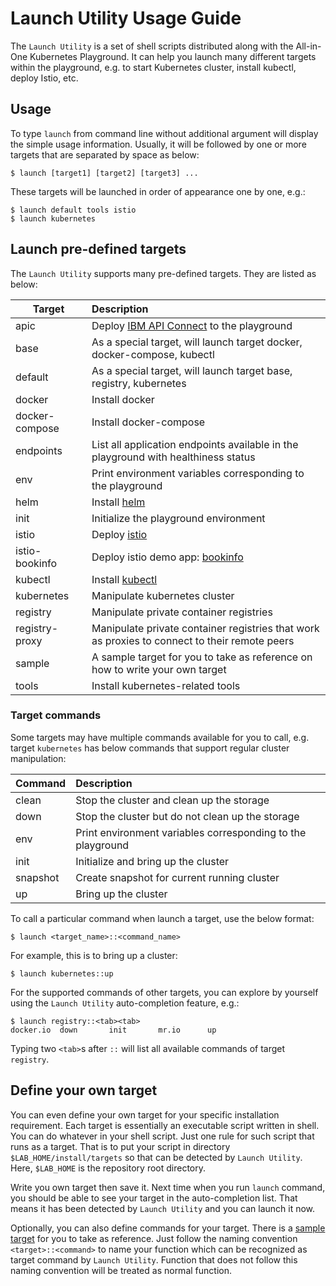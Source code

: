 # Launch Utility Usage Guide

The `Launch Utility` is a set of shell scripts distributed along with the All-in-One Kubernetes Playground. It can help you launch many different targets within the playground, e.g. to start Kubernetes cluster, install kubectl, deploy Istio, etc.

## Usage

To type `launch` from command line without additional argument will display the simple usage information. Usually, it will be followed by one or more targets that are separated by space as below:
```shell
$ launch [target1] [target2] [target3] ...
```

These targets will be launched in order of appearance one by one, e.g.:
```shell
$ launch default tools istio
$ launch kubernetes
```

## Launch pre-defined targets

The `Launch Utility` supports many pre-defined targets. They are listed as below:

| Target				| Description
| ---- 					|:----
|apic						| Deploy [IBM API Connect](https://developer.ibm.com/apiconnect) to the playground
|base						| As a special target, will launch target docker, docker-compose, kubectl
|default				| As a special target, will launch target base, registry, kubernetes
|docker					| Install docker
|docker-compose	| Install docker-compose
|endpoints			| List all application endpoints available in the playground with healthiness status
|env						| Print environment variables corresponding to the playground
|helm						| Install [helm](https://helm.sh)
|init						| Initialize the playground environment
|istio					| Deploy [istio](https://istio.io)
|istio-bookinfo	| Deploy istio demo app: [bookinfo](https://istio.io/docs/examples/bookinfo)
|kubectl				| Install [kubectl](https://kubernetes.io/docs/reference/kubectl)
|kubernetes			| Manipulate kubernetes cluster
|registry				| Manipulate private container registries
|registry-proxy	| Manipulate private container registries that work as proxies to connect to their remote peers
|sample					| A sample target for you to take as reference on how to write your own target
|tools					| Install kubernetes-related tools

### Target commands

Some targets may have multiple commands available for you to call, e.g. target `kubernetes` has below commands that support regular cluster manipulation:

| Command				| Description
| ---- 					|:----
|clean					| Stop the cluster and clean up the storage
|down						| Stop the cluster but do not clean up the storage
|env						| Print environment variables corresponding to the playground
|init						| Initialize and bring up the cluster
|snapshot				| Create snapshot for current running cluster
|up							| Bring up the cluster

To call a particular command when launch a target, use the below format:
```shell
$ launch <target_name>::<command_name>
```

For example, this is to bring up a cluster:
```shell
$ launch kubernetes::up
```

For the supported commands of other targets, you can explore by yourself using the `Launch Utility` auto-completion feature, e.g.:
```shell
$ launch registry::<tab><tab>
docker.io  down       init       mr.io      up
```

Typing two `<tab>`s after `::` will list all available commands of target `registry`.

## Define your own target

You can even define your own target for your specific installation requirement. Each target is essentially an executable script written in shell. You can do whatever in your shell script. Just one rule for such script that runs as a target. That is to put your script in directory `$LAB_HOME/install/targets` so that can be detected by `Launch Utility`. Here, `$LAB_HOME` is the repository root directory.

Write you own target then save it. Next time when you run `launch` command, you should be able to see your target in the auto-completion list. That means it has been detected by `Launch Utility` and you can launch it now.

Optionally, you can also define commands for your target. There is a [sample target](/install/targets/sample.sh) for you to take as reference. Just follow the naming convention `<target>::<command>` to name your function which can be recognized as target command by `Launch Utility`. Function that does not follow this naming convention will be treated as normal function.
